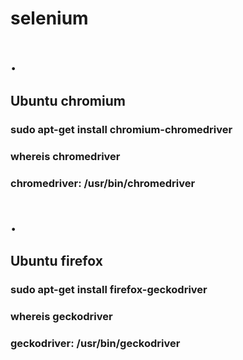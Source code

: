 # selenium
# .
## Ubuntu chromium
### sudo apt-get install chromium-chromedriver
### whereis chromedriver
### chromedriver: /usr/bin/chromedriver
# .
## Ubuntu firefox
### sudo apt-get install firefox-geckodriver
### whereis geckodriver
### geckodriver: /usr/bin/geckodriver

